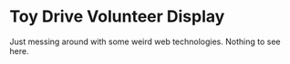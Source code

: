 # Toy Drive Volunteer Display
Just messing around with some weird web technologies. Nothing to see here. 
